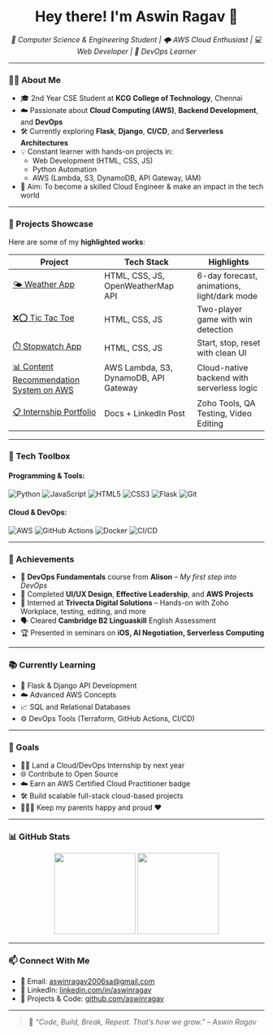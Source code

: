<!-- GitHub Profile README for Aswin Ragav S A -->

<h1 align="center">Hey there! I'm Aswin Ragav 👋</h1>
<p align="center">
  <em>🚀 Computer Science & Engineering Student | 🌩️ AWS Cloud Enthusiast | 💻 Web Developer | 🔧 DevOps Learner</em>
</p>

---

### 👨‍💻 About Me

- 🎓 2nd Year CSE Student at **KCG College of Technology**, Chennai
- ☁️ Passionate about **Cloud Computing (AWS)**, **Backend Development**, and **DevOps**
- 🛠️ Currently exploring **Flask**, **Django**, **CI/CD**, and **Serverless Architectures**
- 💡 Constant learner with hands-on projects in:
  - Web Development (HTML, CSS, JS)
  - Python Automation
  - AWS (Lambda, S3, DynamoDB, API Gateway, IAM)
- 🎯 Aim: To become a skilled Cloud Engineer & make an impact in the tech world

---

### 📌 Projects Showcase

Here are some of my **highlighted works**:

| Project | Tech Stack | Highlights |
|--------|------------|------------|
| [🌤️ Weather App](https://github.com/yourusername/weather-app) | HTML, CSS, JS, OpenWeatherMap API | 6-day forecast, animations, light/dark mode |
| [❌⭕ Tic Tac Toe](https://github.com/yourusername/tic-tac-toe) | HTML, CSS, JS | Two-player game with win detection |
| [⏱️ Stopwatch App](https://github.com/yourusername/stopwatch-app) | HTML, CSS, JS | Start, stop, reset with clean UI |
| [📊 Content Recommendation System on AWS](#) | AWS Lambda, S3, DynamoDB, API Gateway | Cloud-native backend with serverless logic |
| [📋 Internship Portfolio](#) | Docs + LinkedIn Post | Zoho Tools, QA Testing, Video Editing |

---

### 🧰 Tech Toolbox

#### Programming & Tools:
![Python](https://img.shields.io/badge/Python-3670A0?style=for-the-badge&logo=python&logoColor=white)
![JavaScript](https://img.shields.io/badge/JavaScript-F7DF1E?style=for-the-badge&logo=javascript&logoColor=black)
![HTML5](https://img.shields.io/badge/HTML5-E34F26?style=for-the-badge&logo=html5&logoColor=white)
![CSS3](https://img.shields.io/badge/CSS3-1572B6?style=for-the-badge&logo=css3&logoColor=white)
![Flask](https://img.shields.io/badge/Flask-000000?style=for-the-badge&logo=flask&logoColor=white)
![Git](https://img.shields.io/badge/Git-F05032?style=for-the-badge&logo=git&logoColor=white)

#### Cloud & DevOps:
![AWS](https://img.shields.io/badge/AWS-232F3E?style=for-the-badge&logo=amazonaws&logoColor=white)
![GitHub Actions](https://img.shields.io/badge/GitHub_Actions-2088FF?style=for-the-badge&logo=github-actions&logoColor=white)
![Docker](https://img.shields.io/badge/Docker-2496ED?style=for-the-badge&logo=docker&logoColor=white)
![CI/CD](https://img.shields.io/badge/CI%2FCD-blue?style=for-the-badge)

---

### 🏅 Achievements

- 🧠 **DevOps Fundamentals** course from **Alison** – *My first step into DevOps*
- 🧭 Completed **UI/UX Design**, **Effective Leadership**, and **AWS Projects**
- 🧪 Interned at **Trivecta Digital Solutions** – Hands-on with Zoho Workplace, testing, editing, and more
- 🗣️ Cleared **Cambridge B2 Linguaskill** English Assessment
- 🏆 Presented in seminars on **iOS, AI Negotiation, Serverless Computing**

---

### 📚 Currently Learning

- 🔧 Flask & Django API Development
- ☁️ Advanced AWS Concepts
- 📈 SQL and Relational Databases
- ⚙️ DevOps Tools (Terraform, GitHub Actions, CI/CD)

---

### 🧠 Goals

- 👨‍💻 Land a Cloud/DevOps Internship by next year
- 🌐 Contribute to Open Source
- ☁️ Earn an AWS Certified Cloud Practitioner badge
- 🛠️ Build scalable full-stack cloud-based projects
- 👨‍👩‍👦 Keep my parents happy and proud ❤️

---

### 📊 GitHub Stats

<p align="center">
  <img src="https://github-readme-stats.vercel.app/api?username=aswinragav&show_icons=true&theme=radical&count_private=true" height="160" />
  <img src="https://github-readme-stats.vercel.app/api/top-langs/?username=aswinragav&layout=compact&theme=radical" height="160" />
</p>

---

### 📫 Connect With Me

- 📧 Email: [aswinragav2006sa@gmail.com](mailto:aswinragav2006sa@gmail.com)
- 💼 LinkedIn: [linkedin.com/in/aswinragav](https://www.linkedin.com/in/aswinragav)
- 🐍 Projects & Code: [github.com/aswinragav](https://github.com/aswinragav)

---

> 💬 *“Code, Build, Break, Repeat. That’s how we grow.” – Aswin Ragav*
